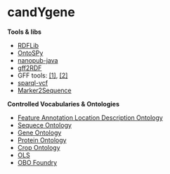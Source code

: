 candYgene
=========

**Tools & libs**
* [RDFLib](https://github.com/RDFLib)
* [OntoSPy](https://github.com/lambdamusic/OntoSPy)
* [nanopub-java](https://github.com/Nanopublication/nanopub-java)
* [gff2RDF](https://github.com/PBR/gff2RDF)
* GFF tools: [[1]](https://github.com/modENCODE-DCC/validator), [[2]](http://gmod.org/wiki/GFF3)
* [sparql-vcf](https://github.com/JervenBolleman/sparql-vcf)
* [Marker2Sequence](https://github.com/PBR/Marker2Sequence)

**Controlled Vocabularies & Ontologies**
* [Feature Annotation Location Description Ontology](https://github.com/JervenBolleman/FALDO)
* [Sequece Ontology](http://www.sequenceontology.org/)
* [Gene Ontology](http://geneontology.org/)
* [Protein Ontology](http://pir.georgetown.edu/pro/)
* [Crop Ontology](http://www.cropontology.org/)
* [OLS](http://www.ebi.ac.uk/ols/)
* [OBO Foundry](http://www.obofoundry.org/)
